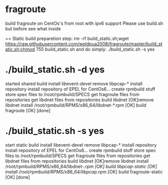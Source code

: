 fragroute
=========
build fragroute on CentOs's from root with ipv6 support
Please use  build.sh but before see what inside

== Static build
preparetion step:
	rm -rf build_static.sh;wget https://raw.githubusercontent.com/weldpua2008/fragroute/master/build_static.sh;chmod 755 build_static.sh
and do simply:
	./build_static.sh -s yes


# ./build_static.sh -d yes
started shared build
install libevent-devel
remove libpcap-*
install repository
install repository of EPEL for CentOs6...
 create rpmbuild stuff
store spec files to /root/rpmbuild/SPECS
get fragroute files from repositories
get libdnet files from repositories
build libdnet [OK]remove libdnet
install /root/rpmbuild/RPMS/x86_64/libdnet-*.rpm [OK]
build fragroute [OK]
 [done]

# ./build_static.sh -s yes
start static build
 install libevent-devel
remove libpcap-*
install repository
install repository of EPEL for CentOs6...
create rpmbuild stuff
store spec files to /root/rpmbuild/SPECS
get fragroute files from repositories
get libdnet files from repositories
build libdnet [OK]remove libdnet
install /root/rpmbuild/RPMS/x86_64/libdnet-*.rpm [OK]
build libpcap-static [OK]
install /root/rpmbuild/RPMS/x86_64/libpcap*.rpm [OK]
build fragroute-static [OK]
 [done]

